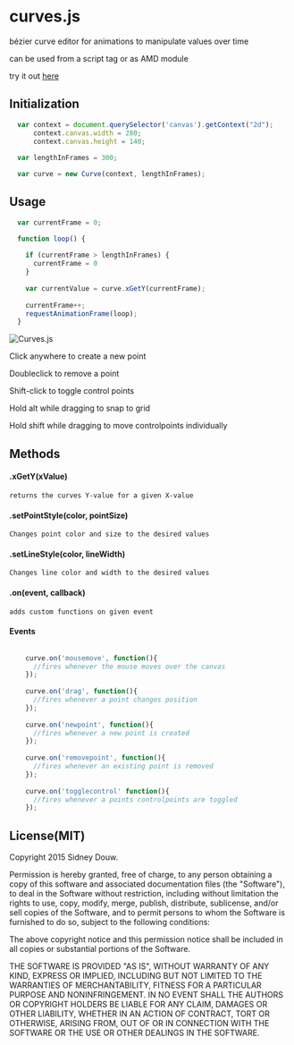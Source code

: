 # curves.js
bézier curve editor for animations to manipulate values over time

can be used from a script tag or as AMD module

try it out [here](http://sidneydouw.github.io/curves.js/)

Initialization
--------------
```js
  var context = document.querySelector('canvas').getContext("2d");
      context.canvas.width = 280;
      context.canvas.height = 140;
      
  var lengthInFrames = 300;

  var curve = new Curve(context, lengthInFrames);
```

Usage
-----
```js
  var currentFrame = 0;

  function loop() {
  
    if (currentFrame > lengthInFrames) {
      currentFrame = 0
    }
    
    var currentValue = curve.xGetY(currentFrame);
    
    currentFrame++;
    requestAnimationFrame(loop);
  }
```

![Curves.js](http://sidneydouw.ddns.net:1234/curves.js.png)

Click anywhere to create a new point

Doubleclick to remove a point

Shift-click to toggle control points

Hold alt while dragging to snap to grid

Hold shift while dragging to move controlpoints individually

Methods
-------

#### .xGetY(xValue)

    returns the curves Y-value for a given X-value

#### .setPointStyle(color, pointSize)
    
    Changes point color and size to the desired values
    
#### .setLineStyle(color, lineWidth)

    Changes line color and width to the desired values
    
#### .on(event, callback)

    adds custom functions on given event
    
#### Events
    
```js

    curve.on('mousemove', function(){
      //fires whenever the mouse moves over the canvas
    });
    
    curve.on('drag', function(){
      //fires whenever a point changes position
    });
    
    curve.on('newpoint', function(){
      //fires whenever a new point is created
    });
    
    curve.on('removepoint', function(){
      //fires whenever an existing point is removed
    });
    
    curve.on('togglecontrol' function(){
      //fires whenever a points controlpoints are toggled
    });

```
  
License(MIT)
------------

Copyright 2015 Sidney Douw.

Permission is hereby granted, free of charge, to any person obtaining a copy of this software and associated documentation files (the "Software"), to deal in the Software without restriction, including without limitation the rights to use, copy, modify, merge, publish, distribute, sublicense, and/or sell copies of the Software, and to permit persons to whom the Software is furnished to do so, subject to the following conditions:

The above copyright notice and this permission notice shall be included in all copies or substantial portions of the Software.

THE SOFTWARE IS PROVIDED "AS IS", WITHOUT WARRANTY OF ANY KIND, EXPRESS OR IMPLIED, INCLUDING BUT NOT LIMITED TO THE WARRANTIES OF MERCHANTABILITY, FITNESS FOR A PARTICULAR PURPOSE AND NONINFRINGEMENT. IN NO EVENT SHALL THE AUTHORS OR COPYRIGHT HOLDERS BE LIABLE FOR ANY CLAIM, DAMAGES OR OTHER LIABILITY, WHETHER IN AN ACTION OF CONTRACT, TORT OR OTHERWISE, ARISING FROM, OUT OF OR IN CONNECTION WITH THE SOFTWARE OR THE USE OR OTHER DEALINGS IN THE SOFTWARE.
